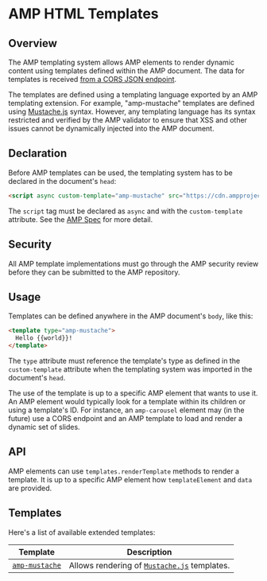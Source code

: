 <!---
Copyright 2015 The AMP HTML Authors. All Rights Reserved.

Licensed under the Apache License, Version 2.0 (the "License");
you may not use this file except in compliance with the License.
You may obtain a copy of the License at

      http://www.apache.org/licenses/LICENSE-2.0

Unless required by applicable law or agreed to in writing, software
distributed under the License is distributed on an "AS-IS" BASIS,
WITHOUT WARRANTIES OR CONDITIONS OF ANY KIND, either express or implied.
See the License for the specific language governing permissions and
limitations under the License.
-->

# AMP HTML Templates

## Overview

The AMP templating system allows AMP elements to render dynamic content using
templates defined within the AMP document. The data for templates is received
[from a CORS JSON endpoint](http://stackoverflow.com/questions/40315196/which-amp-extensions-can-fetch-a-response-from-an-endpoint).

The templates are defined using a templating language exported by an AMP templating
extension. For example, "amp-mustache" templates are defined using
[Mustache.js](https://github.com/janl/mustache.js/) syntax. However, any
templating language has its syntax restricted and verified by the AMP validator to
ensure that XSS and other issues cannot be dynamically injected into the AMP
document.

## Declaration

Before AMP templates can be used, the templating system has to be declared in the document's `head`:

```html
<script async custom-template="amp-mustache" src="https://cdn.ampproject.org/v0/amp-mustache-0.1.js"></script>
```

The `script` tag must be declared as `async` and with the `custom-template` attribute.
See the [AMP Spec](amp-html-format.md) for more detail.

## Security

All AMP template implementations must go through the AMP security review before they can be
submitted to the AMP repository.

## Usage

Templates can be defined anywhere in the AMP document's `body`, like this:

```html
<template type="amp-mustache">
  Hello {{world}}!
</template>
```

The `type` attribute must reference the template's type as defined in the `custom-template`
attribute when the templating system was imported in the document's `head`.

The use of the template is up to a specific AMP element that wants to use it. An AMP element would typically
look for a template within its children or using a template's ID. For instance, an `amp-carousel` element
may (in the future) use a CORS endpoint and an AMP template to load and render a dynamic set of slides.

## API

AMP elements can use `templates.renderTemplate` methods to render a template. It is up to
a specific AMP element how `templateElement` and `data` are provided.

## Templates

Here's a list of available extended templates:

| Template  | Description |
| --------- | ----------- |
| [`amp-mustache`](../extensions/amp-mustache/amp-mustache.md) | Allows rendering of [`Mustache.js`](https://github.com/janl/mustache.js/) templates. |
